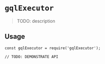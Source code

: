 # `gqlExecutor`

> TODO: description

## Usage

```
const gqlExecutor = require('gqlExecutor');

// TODO: DEMONSTRATE API
```
